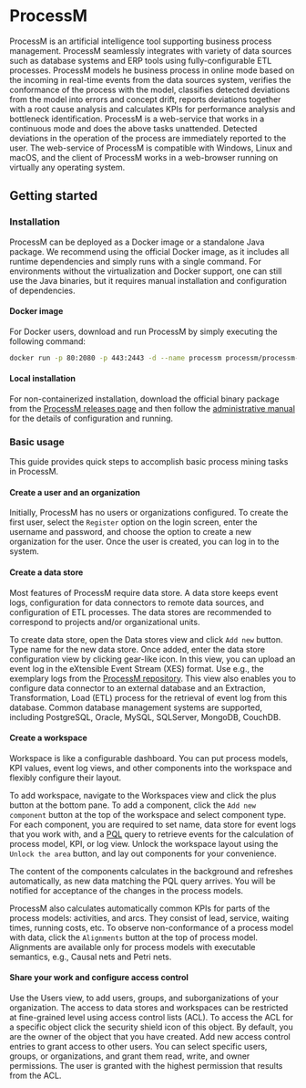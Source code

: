 # ProcessM

ProcessM is an artificial intelligence tool supporting business process management. ProcessM seamlessly integrates with
variety of data sources such as database systems and ERP tools using fully-configurable ETL processes. ProcessM models
he business process in online mode based on the incoming in real-time events from the data sources system, verifies the
conformance of the process with the model, classifies detected deviations from the model into errors and concept drift,
reports deviations together with a root cause analysis and calculates KPIs for performance analysis and bottleneck
identification. ProcessM is a web-service that works in a continuous mode and does the above tasks unattended.
Detected deviations in the operation of the process are immediately reported to the user. The web-service of ProcessM
is compatible with Windows, Linux and macOS, and the client of ProcessM works in a web-browser running on virtually
any operating system.

## Getting started

### Installation

ProcessM can be deployed as a Docker image or a standalone Java package. We recommend using the official Docker image,
as it includes all runtime dependencies and simply runs with a single command. For environments without the
virtualization and Docker support, one can still use the Java binaries, but it requires manual installation and
configuration of dependencies.

#### Docker image

For Docker users, download and run ProcessM by simply executing the following command:

```bash
docker run -p 80:2080 -p 443:2443 -d --name processm processm/processm-server-full:latest
```

#### Local installation

For non-containerized installation, download the official binary package from the
[ProcessM releases page](https://github.com/ProcessMPUT/processm/releases) and then follow the
[administrative manual](docs/administrative_manual.md) for the details of configuration and running.

### Basic usage

This guide provides quick steps to accomplish basic process mining tasks in ProcessM.

#### Create a user and an organization

Initially, ProcessM has no users or organizations configured. To create the first user, select the `Register` option on
the login screen, enter the username and password, and choose the option to create a new organization for the user.
Once the user is created, you can log in to the system.

#### Create a data store

Most features of ProcessM require data store.
A data store keeps event logs, configuration for data connectors to remote data sources, and configuration of ETL
processes. The data stores are recommended to correspond to projects and/or organizational units.

To create data store, open the Data stores view and click `Add new` button. Type name for the new data store. Once
added,
enter the data store configuration view by clicking gear-like icon. In this view, you can upload an event log in the
eXtensible Event Stream (XES) format. Use e.g., the exemplary logs from the
[ProcessM repository](https://github.com/ProcessMPUT/processm/tree/master/xes-logs).
This view also enables you to configure data connector to an external database and an Extraction, Transformation, Load
(ETL) process for the retrieval of event log from this database.
Common database management systems are supported, including PostgreSQL, Oracle, MySQL, SQLServer, MongoDB, CouchDB.

#### Create a workspace

Workspace is like a configurable dashboard. You can put process models, KPI values, event log views, and other
components into the workspace and flexibly configure their layout.

To add workspace, navigate to the Workspaces view and click the plus button at the bottom pane. To add a component,
click the `Add new component` button at the top of the workspace and select component type. For each component, you are
required to set name, data store for event logs that you work with, and a [PQL](docs/pql.md) query to retrieve events
for the calculation of process model, KPI, or log view. Unlock the workspace layout using the `Unlock the area` button,
and lay out components for your convenience.

The content of the components calculates in the background and refreshes automatically, as new data matching the PQL
query arrives. You will be notified for acceptance of the changes in the process models.

ProcessM also calculates automatically common KPIs for parts of the process models: activities, and arcs. They consist
of lead, service, waiting times, running costs, etc. To observe non-conformance of a process model with data, click the
`Alignments` button at the top of process model. Alignments are available only for process models with executable
semantics, e.g., Causal nets and Petri nets.

#### Share your work and configure access control

Use the Users view, to add users, groups, and suborganizations of your organization.
The access to data stores and workspaces can be restricted at fine-grained level using access control lists (ACL). To
access the ACL for a specific object click the security shield icon of this object. By default, you are the owner of
the object that you have created. Add new access control entries to grant access to other users. You can select specific
users, groups, or organizations, and grant them read, write, and owner permissions. The user is granted with the
highest permission that results from the ACL.

